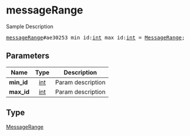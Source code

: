 # messageRange

Sample Description

<pre>
<a href="../constructor/messageRange.md">messageRange</a>#ae30253 min_id:<a href="../type/int.md">int</a> max_id:<a href="../type/int.md">int</a> = <a href="../type/MessageRange.md">MessageRange</a>;
</pre>

## Parameters

| Name | Type | Description |
|------|:----:|-------------|
| **min_id** | [int](../type/int.md) | Param description |
| **max_id** | [int](../type/int.md) | Param description |

## Type

[MessageRange](../type/MessageRange.md)
